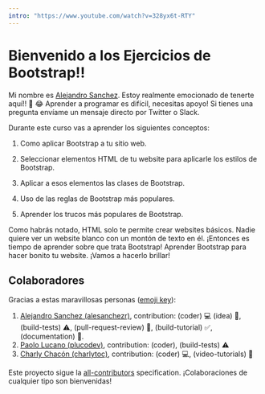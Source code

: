 ```yaml
---
intro: "https://www.youtube.com/watch?v=328yx6t-RTY"
---
```


# Bienvenido a los Ejercicios de Bootstrap!!

Mi nombre es [Alejandro Sanchez](https://twitter.com/alesanchezr). Estoy realmente emocionado de tenerte aquí!! 🎉 😂 Aprender a programar es difícil, necesitas apoyo! Si tienes una pregunta envíame un mensaje directo por Twitter o Slack.

Durante este curso vas a aprender los siguientes conceptos:

1. Como aplicar Bootstrap a tu sitio web.

2. Seleccionar elementos HTML de tu website para aplicarle los estilos de Bootstrap.

3. Aplicar a esos elementos las clases de Bootstrap.

4. Uso de las reglas de Bootstrap más populares.

5. Aprender los trucos más populares de Bootstrap.

Como habrás notado, HTML solo te permite crear websites básicos. Nadie quiere ver un website blanco con un montón de texto en él. ¡Entonces es tiempo de aprender sobre que trata Bootstrap! Aprender Bootstrap para hacer bonito tu website. ¡Vamos a hacerlo brillar!

## Colaboradores

Gracias a estas maravillosas personas ([emoji key](https://github.com/kentcdodds/all-contributors#emoji-key)):

1. [Alejandro Sanchez (alesanchezr)](https://github.com/alesanchezr), contribution: (coder) 💻 (idea) 🤔, (build-tests) ⚠️, (pull-request-review) 👀, (build-tutorial) ✅, (documentation) 📖.
2. [Paolo Lucano (plucodev)](https://github.com/plucodev), contribution: (coder), (build-tests) ⚠️
3. [Charly Chacón (charlytoc)](https://github.com/charlytoc), contribution: (coder) 💻, (video-tutorials)  👀

Este proyecto sigue la [all-contributors](https://github.com/kentcdodds/all-contributors) specification. ¡Colaboraciones de cualquier tipo son bienvenidas!
